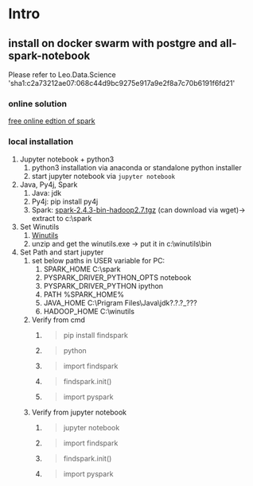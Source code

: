 # Intro

## install on docker swarm with postgre and all-spark-notebook

Please refer to Leo.Data.Science
'sha1:c2a73212ae07:068c44d9bc9275e917a9e2f8a7c70b6191f6fd21'

### online solution

[free online edtion of spark](https://databricks.com/)

### local installation
   1. Jupyter notebook + python3
      1. python3 installation via anaconda or standalone python installer
      2. start jupyter notebook via `jupyter notebook`
   2. Java, Py4j, Spark
      1. Java: jdk
      2. Py4j: pip install py4j
      3. Spark: [spark-2.4.3-bin-hadoop2.7.tgz](https://www.apache.org/dyn/closer.lua/spark/spark-2.4.3/spark-2.4.3-bin-hadoop2.7.tgz) (can download via wget)-> extract to c:\spark
   3. Set Winutils
      1. [Winutils](https://github.com/steveloughran/winutils/releases/download/tag_2017-08-29-hadoop-2.8.1-native/hadoop-2.8.1.zip)
      2. unzip and get the winutils.exe -> put it in c:\winutils\bin
   4. Set Path and start jupyter
      1. set below paths in USER variable for PC:
         1. SPARK_HOME C:\spark
         2. PYSPARK_DRIVER_PYTHON_OPTS notebook
         3. PYSPARK_DRIVER_PYTHON ipython
         4. PATH %SPARK_HOME%
         5. JAVA_HOME C:\Prigram Files\Java\jdk?.?.?_???
         6. HADOOP_HOME C:\winutils
      2. Verify from cmd
         1. > pip install findspark
         2. > python
         3. > import findspark
         4. > findspark.init()
         5. > import pyspark
      3. Verify from jupyter notebook
         1. > jupyter notebook
         2. > import findspark
         3. > findspark.init()
         4. > import pyspark